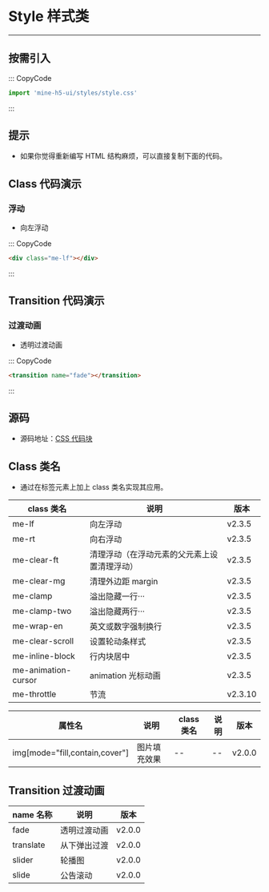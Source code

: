 # Style 样式类

---

## 按需引入

::: CopyCode

```js
import 'mine-h5-ui/styles/style.css'
```

:::

## 提示

- 如果你觉得重新编写 HTML 结构麻烦，可以直接复制下面的代码。

## Class 代码演示

### 浮动

- 向左浮动

::: CopyCode

```html
<div class="me-lf"></div>
```

:::

## Transition 代码演示

### 过渡动画

- 透明过渡动画

::: CopyCode

```html
<transition name="fade"></transition>
```

:::

## 源码

- 源码地址：[CSS 代码块](https://github.com/biaov/mine-h5-ui/blob/main/packages/styles/style.less)

## Class 类名

- 通过在标签元素上加上 class 类名实现其应用。

| class 类名          | 说明                                         | 版本    |
| ------------------- | -------------------------------------------- | ------- |
| me-lf               | 向左浮动                                     | v2.3.5  |
| me-rt               | 向右浮动                                     | v2.3.5  |
| me-clear-ft         | 清理浮动（在浮动元素的父元素上设置清理浮动） | v2.3.5  |
| me-clear-mg         | 清理外边距 margin                            | v2.3.5  |
| me-clamp            | 溢出隐藏一行···                              | v2.3.5  |
| me-clamp-two        | 溢出隐藏两行···                              | v2.3.5  |
| me-wrap-en          | 英文或数字强制换行                           | v2.3.5  |
| me-clear-scroll     | 设置轮动条样式                               | v2.3.5  |
| me-inline-block     | 行内块居中                                   | v2.3.5  |
| me-animation-cursor | animation 光标动画                           | v2.3.5  |
| me-throttle         | 节流                                         | v2.3.10 |

| 属性名                         | 说明         | class 类名 | 说明 | 版本   |
| ------------------------------ | ------------ | ---------- | ---- | ------ |
| img[mode="fill,contain,cover"] | 图片填充效果 | --         | --   | v2.0.0 |

## Transition 过渡动画

| name 名称 | 说明         | 版本   |
| --------- | ------------ | ------ |
| fade      | 透明过渡动画 | v2.0.0 |
| translate | 从下弹出过渡 | v2.0.0 |
| slider    | 轮播图       | v2.0.0 |
| slide     | 公告滚动     | v2.0.0 |
